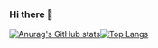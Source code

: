 ### Hi there 👋

[![Anurag's GitHub stats](https://github-readme-stats.vercel.app/api?username=runedemonic&show_icons=true&theme=midnight-purple)](https://github.com/runedemonic?tab=repositories)[![Top Langs](https://github-readme-stats.vercel.app/api/top-langs/?username=runedemonic&layout=compact)](https://github.com/runedemonic?tab=repositories)
<!--
**runedemonic/runedemonic** is a ✨ _special_ ✨ repository because its `README.md` (this file) appears on your GitHub profile.

Here are some ideas to get you started:

- 🔭 I’m currently working on ...
- 🌱 I’m currently learning ...
- 👯 I’m looking to collaborate on ...
- 🤔 I’m looking for help with ...
- 💬 Ask me about ...
- 📫 How to reach me: ...
- 😄 Pronouns: ...
- ⚡ Fun fact: ...
-->
